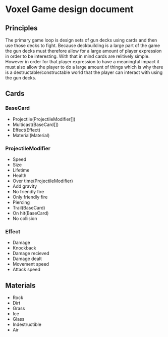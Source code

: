 # Voxel Game design document

## Principles
The primary game loop is design sets of gun decks using cards and then use those decks to fight. Because deckbuilding is a large part of the game the gun decks must therefore allow for a large amount of player expression in order to be interesting. With that in mind cards are relitively simple. However in order for that player expression to have a meaningful impact it must also allow the player to do a large amount of things which is why there is a destructable/constructable world that the player can interact with using the gun decks.

## Cards

### BaseCard
- Projectile(ProjectileModifier[])
- Multicast(BaseCard[])
- Effect(Effect)
- Material(Material)

### ProjectileModifier
- Speed
- Size
- Lifetime
- Health
- Over time(ProjectileModifier)
- Add gravity
- No friendly fire
- Only friendly fire
- Piercing
- Trail(BaseCard)
- On hit(BaseCard)
- No collision

### Effect
- Damage
- Knockback
- Damage recieved
- Damage dealt
- Movement speed
- Attack speed

## Materials

- Rock
- Dirt
- Grass
- Ice
- Glass
- Indestructible
- Air


